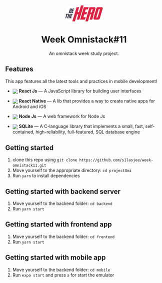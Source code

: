 
<h1 align="center">
<br>
  <img src="./frontend/src/assets/logo.svg" alt="Be The Hero" width="120">
<br>
<br>
  Week Omnistack#11
</h1>

<p align="center">An omnistack week study project.</p>

## Features
[//]: # (Add the features of your project here:)
This app features all the latest tools and practices in mobile development!

- <img src="https://cdn.worldvectorlogo.com/logos/react.svg" width="23" align="center"/> **React Js** — A JavaScript library for building user interfaces
- <img src="https://cdn.worldvectorlogo.com/logos/react.svg" width="23" align="center"/> **React Native** — A lib that provides a way to create native apps for Android and iOS

- <img src="https://image.flaticon.com/icons/svg/919/919825.svg" align="center" width="23"/> **Node Js** — A web framework for Node Js

- <img src="https://dwglogo.com/wp-content/uploads/2018/03/SQLite_Vector_logo.png" width="35" align="center"/> **SQLite** — A C-language library that implements a small, fast, self-contained, high-reliability, full-featured, SQL database engine

## Getting started

1. clone this repo using `git clone https://github.com/s1lasjee/week-omnistack11.git`
2. Move yourself to the appropriate directory: `cd projectOmi`
3. Run `yarn` to install dependencies

## Getting started with backend server

1. Move yourself to the backend folder: `cd backend`
2. Run `yarn start`

## Getting started with frontend app

1. Move yourself to the backend folder: `cd frontend` 
2. Run `yarn start`

## Getting started with mobile app

1. Move yourself to the backend folder: `cd mobile` 
2. Run `expo start` and press `a` for start the emulator